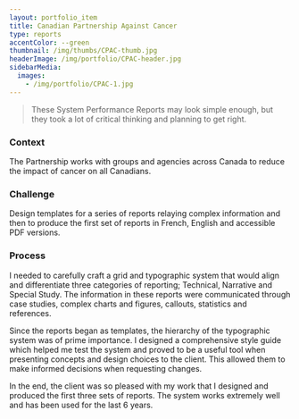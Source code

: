 ```yaml
---
layout: portfolio_item
title: Canadian Partnership Against Cancer
type: reports
accentColor: --green
thumbnail: /img/thumbs/CPAC-thumb.jpg
headerImage: /img/portfolio/CPAC-header.jpg
sidebarMedia:
  images:
    - /img/portfolio/CPAC-1.jpg
---
```


> These System Performance Reports may look simple enough, but they took a lot of critical thinking and planning to get right.

### Context

The Partnership works with groups and agencies across Canada to reduce the impact of cancer on all Canadians.

### Challenge

Design templates for a series of reports relaying complex information and then to produce the first set of reports in French, English and accessible PDF versions.

### Process

I needed to carefully craft a grid and typographic system that would align and differentiate three categories of reporting; Technical, Narrative and Special Study. The information in these reports were communicated through case studies, complex charts and figures, callouts, statistics and references.

Since the reports began as templates, the hierarchy of the typographic system was of prime importance. I designed a comprehensive style guide which helped me test the system and proved to be a useful tool when presenting concepts and design choices to the client. This allowed them to make informed decisions when requesting changes.

In the end, the client was so pleased with my work that I designed and produced the first three sets of reports. The system works extremely well and has been used for the last 6 years.
